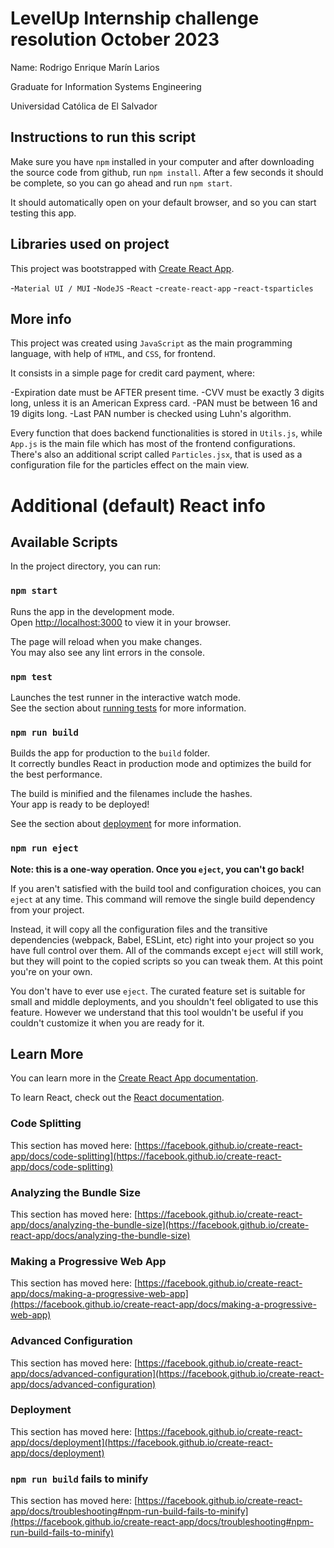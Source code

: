 # LevelUp Internship challenge resolution October 2023

Name: Rodrigo Enrique Marín Larios

Graduate for Information Systems Engineering

Universidad Católica de El Salvador

## Instructions to run this script

Make sure you have `npm` installed in your computer and after downloading the source code from github, run `npm install`. After a few seconds it should be complete, so you can go ahead and run `npm start`.

It should automatically open on your default browser, and so you can start testing this app.

## Libraries used on project

This project was bootstrapped with [Create React App](https://github.com/facebook/create-react-app).

-`Material UI / MUI`
-`NodeJS`
-`React`
-`create-react-app`
-`react-tsparticles`


## More info

This project was created using `JavaScript` as the main programming language, with help of `HTML`, and `CSS`, for frontend.

It consists in a simple page for credit card payment, where:

-Expiration date must be AFTER present time.
-CVV must be exactly 3 digits long, unless it is an American Express card.
-PAN must be between 16 and 19 digits long.
-Last PAN number is checked using Luhn's algorithm.

Every function that does backend functionalities is stored in `Utils.js`, while `App.js` is the main file which has most of the frontend configurations. There's also an additional script called `Particles.jsx`, that is used as a configuration file for the particles effect on the main view.

# Additional (default) React info

## Available Scripts

In the project directory, you can run:

### `npm start`

Runs the app in the development mode.\
Open [http://localhost:3000](http://localhost:3000) to view it in your browser.

The page will reload when you make changes.\
You may also see any lint errors in the console.

### `npm test`

Launches the test runner in the interactive watch mode.\
See the section about [running tests](https://facebook.github.io/create-react-app/docs/running-tests) for more information.

### `npm run build`

Builds the app for production to the `build` folder.\
It correctly bundles React in production mode and optimizes the build for the best performance.

The build is minified and the filenames include the hashes.\
Your app is ready to be deployed!

See the section about [deployment](https://facebook.github.io/create-react-app/docs/deployment) for more information.

### `npm run eject`

**Note: this is a one-way operation. Once you `eject`, you can't go back!**

If you aren't satisfied with the build tool and configuration choices, you can `eject` at any time. This command will remove the single build dependency from your project.

Instead, it will copy all the configuration files and the transitive dependencies (webpack, Babel, ESLint, etc) right into your project so you have full control over them. All of the commands except `eject` will still work, but they will point to the copied scripts so you can tweak them. At this point you're on your own.

You don't have to ever use `eject`. The curated feature set is suitable for small and middle deployments, and you shouldn't feel obligated to use this feature. However we understand that this tool wouldn't be useful if you couldn't customize it when you are ready for it.

## Learn More

You can learn more in the [Create React App documentation](https://facebook.github.io/create-react-app/docs/getting-started).

To learn React, check out the [React documentation](https://reactjs.org/).

### Code Splitting

This section has moved here: [https://facebook.github.io/create-react-app/docs/code-splitting](https://facebook.github.io/create-react-app/docs/code-splitting)

### Analyzing the Bundle Size

This section has moved here: [https://facebook.github.io/create-react-app/docs/analyzing-the-bundle-size](https://facebook.github.io/create-react-app/docs/analyzing-the-bundle-size)

### Making a Progressive Web App

This section has moved here: [https://facebook.github.io/create-react-app/docs/making-a-progressive-web-app](https://facebook.github.io/create-react-app/docs/making-a-progressive-web-app)

### Advanced Configuration

This section has moved here: [https://facebook.github.io/create-react-app/docs/advanced-configuration](https://facebook.github.io/create-react-app/docs/advanced-configuration)

### Deployment

This section has moved here: [https://facebook.github.io/create-react-app/docs/deployment](https://facebook.github.io/create-react-app/docs/deployment)

### `npm run build` fails to minify

This section has moved here: [https://facebook.github.io/create-react-app/docs/troubleshooting#npm-run-build-fails-to-minify](https://facebook.github.io/create-react-app/docs/troubleshooting#npm-run-build-fails-to-minify)
